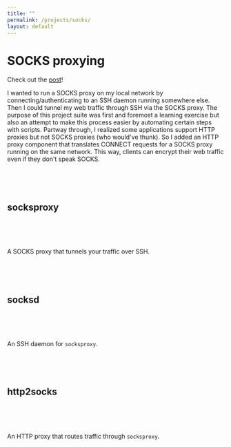 ```yaml
---
title: ""
permalink: /projects/socks/
layout: default
---
```

# SOCKS proxying

Check out the [post](/2019/10/11/SOCKS-proxying.html)!

I wanted to run a SOCKS proxy on my local network by connecting/authenticating to an SSH daemon running somewhere else. Then I could tunnel my web traffic through SSH via the SOCKS proxy. The purpose of this project suite was first and foremost a learning exercise but also an attempt to make this process easier by automating certain steps with scripts. Partway through, I realized some applications support HTTP proxies but not SOCKS proxies (who would've thunk). So I added an HTTP proxy component that translates CONNECT requests for a SOCKS proxy running on the same network. This way, clients can encrypt their web traffic even if they don't speak SOCKS.

## socksproxy <a href="https://github.com/zbo14/socksproxy"><svg class="svg-icon" style="vertical-align:middle"><use xlink:href="{{ '/assets/minima-social-icons.svg#github' | relative_url }}"></use></svg></a>

A SOCKS proxy that tunnels your traffic over SSH.

## socksd <a href="https://github.com/zbo14/socksd"><svg class="svg-icon" style="vertical-align:middle"><use xlink:href="{{ '/assets/minima-social-icons.svg#github' | relative_url }}"></use></svg></a>

An SSH daemon for `socksproxy`.

## http2socks <a href="https://github.com/zbo14/http2socks"><svg class="svg-icon" style="vertical-align:middle"><use xlink:href="{{ '/assets/minima-social-icons.svg#github' | relative_url }}"></use></svg></a>

An HTTP proxy that routes traffic through `socksproxy`.
